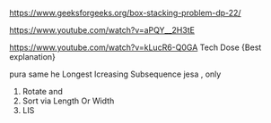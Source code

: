 https://www.geeksforgeeks.org/box-stacking-problem-dp-22/

https://www.youtube.com/watch?v=aPQY__2H3tE


https://www.youtube.com/watch?v=kLucR6-Q0GA
Tech Dose {Best explanation}

pura same he Longest Icreasing Subsequence jesa , only 
1. Rotate and 
2. Sort via Length Or Width 
3. LIS 